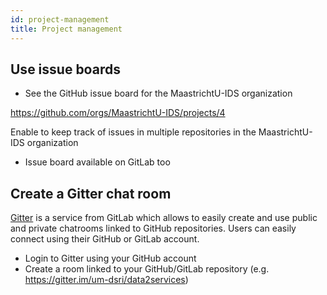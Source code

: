 ```yaml
---
id: project-management
title: Project management
---
```


## Use issue boards

* See the GitHub issue board for the MaastrichtU-IDS organization

https://github.com/orgs/MaastrichtU-IDS/projects/4

Enable to keep track of issues in multiple repositories in the MaastrichtU-IDS organization

* Issue board available on GitLab too


## Create a Gitter chat room

[Gitter](https://gitter.im/) is a service from GitLab which allows to easily create and use public and private chatrooms linked to GitHub repositories. Users can easily connect using their GitHub or GitLab account.

* Login to Gitter using your GitHub account
* Create a room linked to your GitHub/GitLab repository (e.g. https://gitter.im/um-dsri/data2services)